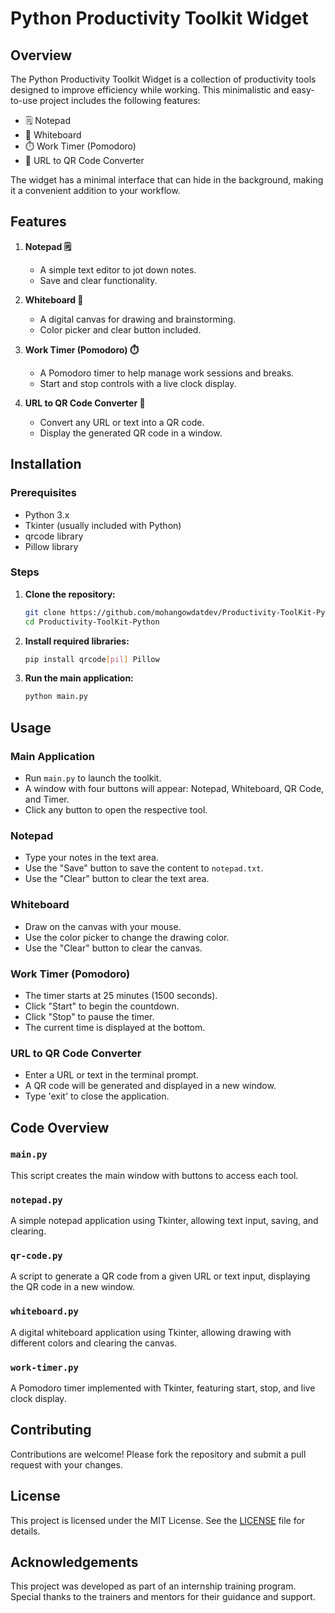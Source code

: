 # Python Productivity Toolkit Widget

## Overview

The Python Productivity Toolkit Widget is a collection of productivity tools designed to improve efficiency while working. This minimalistic and easy-to-use project includes the following features:

- 🗒️ Notepad
- 🔳 Whiteboard
- ⏱️ Work Timer (Pomodoro)
- 📱 URL to QR Code Converter

The widget has a minimal interface that can hide in the background, making it a convenient addition to your workflow.

## Features

1. **Notepad 🗒️**
   - A simple text editor to jot down notes.
   - Save and clear functionality.

2. **Whiteboard 🔳**
   - A digital canvas for drawing and brainstorming.
   - Color picker and clear button included.

3. **Work Timer (Pomodoro) ⏱️**
   - A Pomodoro timer to help manage work sessions and breaks.
   - Start and stop controls with a live clock display.

4. **URL to QR Code Converter 📱**
   - Convert any URL or text into a QR code.
   - Display the generated QR code in a window.

## Installation

### Prerequisites

- Python 3.x
- Tkinter (usually included with Python)
- qrcode library
- Pillow library

### Steps

1. **Clone the repository:**
   ```bash
   git clone https://github.com/mohangowdatdev/Productivity-ToolKit-Python.git
   cd Productivity-ToolKit-Python
   ```

2. **Install required libraries:**
   ```bash
   pip install qrcode[pil] Pillow
   ```

3. **Run the main application:**
   ```bash
   python main.py
   ```

## Usage

### Main Application

- Run `main.py` to launch the toolkit.
- A window with four buttons will appear: Notepad, Whiteboard, QR Code, and Timer.
- Click any button to open the respective tool.

### Notepad

- Type your notes in the text area.
- Use the "Save" button to save the content to `notepad.txt`.
- Use the "Clear" button to clear the text area.

### Whiteboard

- Draw on the canvas with your mouse.
- Use the color picker to change the drawing color.
- Use the "Clear" button to clear the canvas.

### Work Timer (Pomodoro)

- The timer starts at 25 minutes (1500 seconds).
- Click "Start" to begin the countdown.
- Click "Stop" to pause the timer.
- The current time is displayed at the bottom.

### URL to QR Code Converter

- Enter a URL or text in the terminal prompt.
- A QR code will be generated and displayed in a new window.
- Type 'exit' to close the application.

## Code Overview

### `main.py`

This script creates the main window with buttons to access each tool.

### `notepad.py`

A simple notepad application using Tkinter, allowing text input, saving, and clearing.

### `qr-code.py`

A script to generate a QR code from a given URL or text input, displaying the QR code in a new window.

### `whiteboard.py`

A digital whiteboard application using Tkinter, allowing drawing with different colors and clearing the canvas.

### `work-timer.py`

A Pomodoro timer implemented with Tkinter, featuring start, stop, and live clock display.

## Contributing

Contributions are welcome! Please fork the repository and submit a pull request with your changes.

## License

This project is licensed under the MIT License. See the [LICENSE](LICENSE) file for details.

## Acknowledgements

This project was developed as part of an internship training program. Special thanks to the trainers and mentors for their guidance and support.
